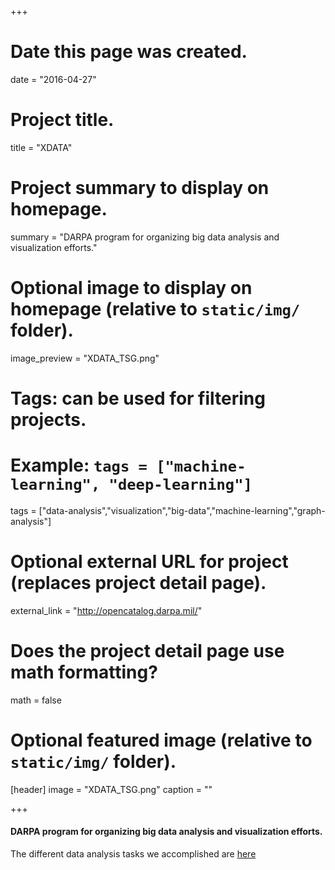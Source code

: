 +++
# Date this page was created.
date = "2016-04-27"

# Project title.
title = "XDATA"

# Project summary to display on homepage.
summary = "DARPA program for organizing big data analysis and visualization efforts."

# Optional image to display on homepage (relative to `static/img/` folder).
image_preview = "XDATA_TSG.png"

# Tags: can be used for filtering projects.
# Example: `tags = ["machine-learning", "deep-learning"]`
tags = ["data-analysis","visualization","big-data","machine-learning","graph-analysis"]

# Optional external URL for project (replaces project detail page).
external_link = "http://opencatalog.darpa.mil/"

# Does the project detail page use math formatting?
math = false

# Optional featured image (relative to `static/img/` folder).
[header]
image = "XDATA_TSG.png"
caption = ""

+++

#### DARPA program for organizing big data analysis and visualization efforts.

The different data analysis tasks we accomplished are [here](http://www.cis.jhu.edu/~parky/XDATA/)